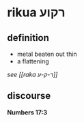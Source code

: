 # rikua רקוע

## definition

- metal beaten out thin
- a flattening

*see [[raka ר-ק-ע]]*

## discourse

**Numbers 17:3**